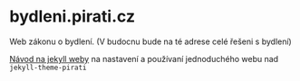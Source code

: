 # bydleni.pirati.cz
Web zákonu o bydlení. (V budocnu bude na té adrese celé řešeni s bydlení)

[Návod na jekyll weby](https://github.com/pirati-web/jekyll-theme-pirati/blob/master/USAGE.md) na nastavení a používaní jednoduchého webu nad `jekyll-theme-pirati`
